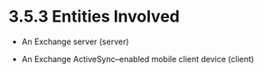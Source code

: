 <html dir="LTR" xmlns:mshelp="http://msdn.microsoft.com/mshelp" xmlns:ddue="http://ddue.schemas.microsoft.com/authoring/2003/5" xmlns:xlink="http://www.w3.org/1999/xlink" xmlns:tool="http://www.microsoft.com/tooltip">
    <head>
        <meta http-equiv="Content-Type" content="text/html; CHARSET=utf-8"></meta>
        <meta name="save" content="history"></meta>
        <title>3.5.3 Entities Involved</title>
        <xml>
            <mshelp:toctitle title="3.5.3 Entities Involved"></mshelp:toctitle>
            <mshelp:rltitle title="[MS-OXPROTO]: Entities Involved"></mshelp:rltitle>
            <mshelp:keyword index="A" term="1578fed7-3f4d-469e-8026-fbd0875b2ea6"></mshelp:keyword>
            <mshelp:attr name="DCSext.ContentType" value="open specification"></mshelp:attr>
            <mshelp:attr name="AssetID" value="1578fed7-3f4d-469e-8026-fbd0875b2ea6"></mshelp:attr>
            <mshelp:attr name="TopicType" value="kbRef"></mshelp:attr>
            <mshelp:attr name="DCSext.Title" value="[MS-OXPROTO]: Entities Involved" />
        </xml>
    </head>
    <body>
        <div id="header">
            <h1 class="heading">3.5.3 Entities Involved</h1>
        </div>
        <div id="mainSection">
            <div id="mainBody">
                <div id="allHistory" class="saveHistory"></div>
                <div id="sectionSection0" class="section" name="collapseableSection">
                    

<ul><li><p><span><span> 
</span></span>An Exchange server (server)</p>

</li><li><p><span><span> 
</span></span>An Exchange ActiveSync–enabled mobile client device (client)</p>

</li></ul>
                </div>
            </div>
        </div>
    </body>
</html>